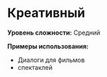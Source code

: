 # Креативный

**Уровень сложности:** Средний

**Примеры использования:**
- Диалоги для фильмов
- спектаклей
